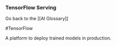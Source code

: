### TensorFlow Serving

Go back to the [[AI Glossary]]

#TensorFlow

A platform to deploy trained models in production.

